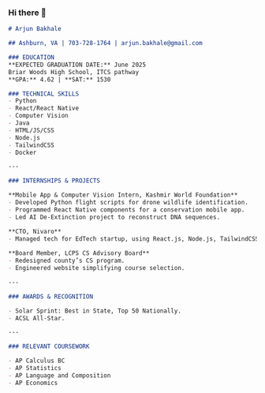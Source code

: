 ### Hi there 👋

```markdown
# Arjun Bakhale

## Ashburn, VA | 703-728-1764 | arjun.bakhale@gmail.com 

### EDUCATION
**EXPECTED GRADUATION DATE:** June 2025  
Briar Woods High School, ITCS pathway  
**GPA:** 4.62 | **SAT:** 1530  

### TECHNICAL SKILLS
- Python
- React/React Native
- Computer Vision
- Java
- HTML/JS/CSS
- Node.js
- TailwindCSS
- Docker

---

### INTERNSHIPS & PROJECTS

**Mobile App & Computer Vision Intern, Kashmir World Foundation**  
- Developed Python flight scripts for drone wildlife identification.
- Programmed React Native components for a conservation mobile app.
- Led AI De-Extinction project to reconstruct DNA sequences.

**CTO, Nivaro**  
- Managed tech for EdTech startup, using React.js, Node.js, TailwindCSS.
  
**Board Member, LCPS CS Advisory Board**  
- Redesigned county’s CS program.
- Engineered website simplifying course selection.

---

### AWARDS & RECOGNITION

- Solar Sprint: Best in State, Top 50 Nationally.
- ACSL All-Star.

---

### RELEVANT COURSEWORK

- AP Calculus BC
- AP Statistics
- AP Language and Composition
- AP Economics
```


<!--
**ArjunBakhale/ArjunBakhale** is a ✨ _special_ ✨ repository because its `README.md` (this file) appears on your GitHub profile.

Here are some ideas to get you started:

- 🔭 I’m currently working on ...
- 🌱 I’m currently learning ...
- 👯 I’m looking to collaborate on ...
- 🤔 I’m looking for help with ...
- 💬 Ask me about ...
- 📫 How to reach me: ...
- 😄 Pronouns: ...
- ⚡ Fun fact: ...
-->
